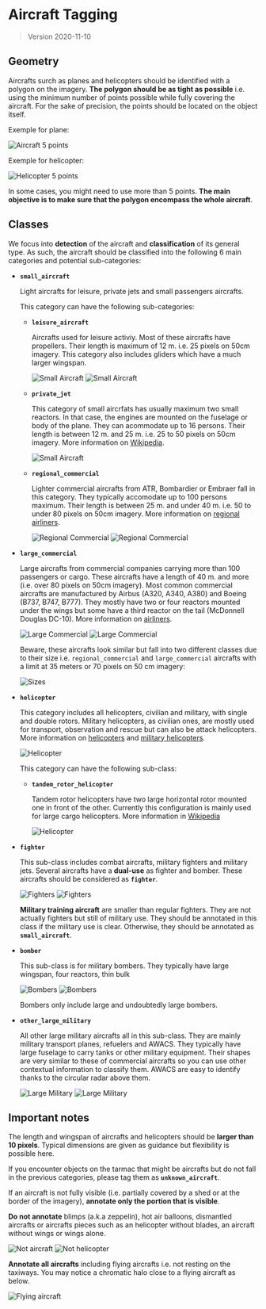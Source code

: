 # Aircraft Tagging

> Version 2020-11-10

## Geometry

Aircrafts surch as planes and helicopters should be identified with a polygon on the imagery. **The polygon should be as tight as possible** i.e. using the minimum number of points possible while fully covering the aircraft. For the sake of precision, the points should be located on the object itself. 

Exemple for plane:

  ![Aircraft 5 points](resources/aircraft/aircraft01.png)

Exemple for helicopter:

  ![Helicopter 5 points](resources/aircraft/aircraft02.png)

In some cases, you might need to use more than 5 points. **The main objective is to make sure that the polygon encompass the whole aircraft**.

## Classes

We focus into **detection** of the aircraft and **classification** of its general type. As such, the aircraft should be classified into the following 6 main categories and potential sub-categories:

- **`small_aircraft`**

  Light aircrafts for leisure, private jets and small passengers aircrafts. 

  This category can have the following sub-categories:

  - **`leisure_aircraft`**

    Aircrafts used for leisure activiy. Most of these aircrafts have propellers. Their length is maximum of 12 m. i.e. 25 pixels on 50cm imagery. This category also includes gliders which have a much larger wingspan.

    ![Small Aircraft](resources/aircraft/small_aircraft_01.png)
    ![Small Aircraft](resources/aircraft/small_aircraft_03.png)

  - **`private_jet`**

    This category of small aircrfats has usually maximum two small reactors. In that case, the engines are mounted on the fuselage or body of the plane. They can acommodate up to 16 persons. Their length is between 12 m. and 25 m. i.e. 25 to 50 pixels on 50cm imagery. More information on [Wikipedia](https://en.wikipedia.org/wiki/Business_jet).

    ![Small Aircraft](resources/aircraft/small_aircraft_02.png)

  - **`regional_commercial`**

    Lighter commercial aircrafts from ATR, Bombardier or Embraer fall in this category. They typically accomodate up to 100 persons maximum. Their length is between 25 m. and under 40 m. i.e. 50 to under 80 pixels on 50cm imagery. More information on [regional airliners](https://en.wikipedia.org/wiki/List_of_regional_airliners).

    ![Regional Commercial](resources/aircraft/regional_commercial_01.png)
    ![Regional Commercial](resources/aircraft/regional_commercial_02.png)

- **`large_commercial`**

  Large aircrafts from commercial companies carrying more than 100 passengers or cargo. These aircrafts have a length of 40 m. and more (i.e. over 80 pixels on 50cm imagery). Most common commercial aircrafts are manufactured by Airbus (A320, A340, A380) and Boeing (B737, B747, B777). They mostly have two or four reactors mounted under the wings but some have a third reactor on the tail (McDonnell Douglas DC-10). More information on [airliners](https://en.wikipedia.org/wiki/Airliner).

  ![Large Commercial](resources/aircraft/large_commercial_02.png)
  ![Large Commercial](resources/aircraft/large_commercial_01.png)


  Beware, these aircrafts look similar but fall into two different classes due to their size i.e. `regional_commercial` and `large_commercial` aircrafts with a limit at 35 meters or 70 pixels on 50 cm imagery:

  ![Sizes](resources/aircraft/sizes.png)
  

- **`helicopter`**

  This category includes all helicopters, civilian and military, with single and double rotors. Military helicopters, as civilian ones, are mostly used for transport, observation and rescue but can also be attack helicopters. More information on [helicopters](https://en.wikipedia.org/wiki/Helicopter) and [military helicopters](https://en.wikipedia.org/wiki/Military_helicopter).

  ![Helicopter](resources/aircraft/helicopter_01.png)

  This category can have the following sub-class:

    - **`tandem_rotor_helicopter`**

      Tandem rotor helicopters have two large horizontal rotor mounted one in front of the other. Currently this configuration is mainly used for large cargo helicopters. More information in [Wikipedia](https://en.wikipedia.org/wiki/Tandem_rotors)

      ![Helicopter](resources/aircraft/helicopter_02.png)
 
- **`fighter`**
  
  This sub-class includes combat aircrafts, military fighters and military jets. Several aircrafts have a **dual-use** as fighter and bomber. These aircrafts should be considered as **`fighter`**. 

  ![Fighters](resources/aircraft/fighter_01.png)
  ![Fighters](resources/aircraft/fighter_02.png)

  **Military training aircraft** are smaller than regular fighters. They are not actually fighters but still of military use. They should be annotated in this class if the military use is clear. Otherwise, they should be annotated as **`small_aircraft`**.

- **`bomber`**
  
  This sub-class is for military bombers. They typically have large wingspan, four reactors, thin bulk

  ![Bombers](resources/aircraft/bombers_01.png)
  ![Bombers](resources/aircraft/bombers_02.png)

  Bombers only include large and undoubtedly large bombers.

- **`other_large_military`**

  All other large military aircrafts all in this sub-class. They are mainly military transport planes, refuelers and AWACS. They typically have large fuselage to carry tanks or other military equipment. Their shapes are very similar to these of commercial aircrafts so you can use other contextual information to classify them. AWACS are easy to identify thanks to the circular radar above them.

  ![Large Military](resources/aircraft/other_large_military_01.png)
  ![Large Military](resources/aircraft/other_large_military_02.png)

## Important notes

The length and wingspan of aircrafts and helicopters should be **larger than 10 pixels**. Typical dimensions are given as guidance but flexibility is possible here.

If you encounter objects on the tarmac that might be aircrafts but do not fall in the previous categories, please tag them as **`unknown_aircraft`**.

If an aircraft is not fully visible (i.e. partially covered by a shed or at the border of the imagery), **annotate only the portion that is visible**.

**Do not annotate** blimps (a.k.a zeppelin), hot air balloons, dismantled aircrafts or aircrafts pieces such as an helicopter without blades, an aircraft without wings or wings alone.

![Not aircraft](resources/aircraft/not_aircraft.png)
![Not helicopter](resources/aircraft/not_helicopter.png)

**Annotate all aircrafts** including flying aircrafts i.e. not resting on the taxiways. You may notice a chromatic halo close to a flying aircraft as below.

![Flying aircraft](resources/aircraft/flying_aircraft.png)
